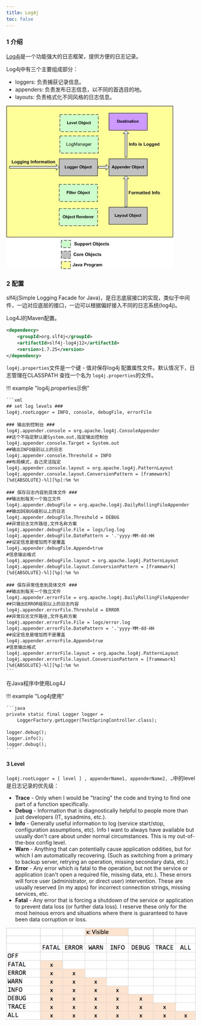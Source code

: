 ```yaml
---
title: Log4j
toc: false
---
```


### 1 介绍

[Log4j](http://logging.apache.org/log4j/1.2/)是一个功能强大的日志框架，提供方便的日志记录。

Log4j中有三个主要组成部分：

* loggers: 负责捕获记录信息。
* appenders: 负责发布日志信息，以不同的首选目的地。
* layouts: 负责格式化不同风格的日志信息。

![log 4j demo](figures/log4j.jpg)

### 2 配置

slf4j(Simple Logging Facade for Java)，是日志底层接口的实现，类似于中间件，一边对应底层的接口，一边可以根据偏好接入不同的日志系统(log4j)。

Log4J的Maven配置。

```xml
<dependency>  
    <groupId>org.slf4j</groupId>  
    <artifactId>slf4j-log4j12</artifactId>  
    <version>1.7.25</version>  
</dependency>  
```


`log4j.properties`文件是一个键 - 值对保存log4j 配置属性文件。默认情况下，日志管理在CLASSPATH 查找一个名为 `log4j.properties`的文件。

!!! example "log4j.properties示例"

    ```xml
    ## set log levels ###
    log4j.rootLogger = INFO, console, debugFile, errorFile
    
    ### 输出到控制台 ###
    log4j.appender.console = org.apache.log4j.ConsoleAppender
    ##这个不指定默认是System.out,指定输出控制台
    log4j.appender.console.Target = System.out
    ##输出INFO级别以上的日志
    log4j.appender.console.Threshold = INFO
    ##布局模式，自己灵活指定
    log4j.appender.console.layout = org.apache.log4j.PatternLayout
    log4j.appender.console.layout.ConversionPattern = [framework][%d{ABSOLUTE}-%l][%p]:%m %n
    
    ### 保存日志内容到具体文件 ###
    ##输出到每天一个独立文件
    log4j.appender.debugFile = org.apache.log4j.DailyRollingFileAppender
    ##输出DEBUG级别以上的日志
    log4j.appender.debugFile.Threshold = DEBUG
    ##异常日志文件路径,文件名称方案
    log4j.appender.debugFile.File = logs/log.log
    log4j.appender.debugFile.DatePattern = '.'yyyy-MM-dd-HH
    ##设定信息是增加而不是覆盖
    log4j.appender.debugFile.Append=true
    #信息输出格式
    log4j.appender.debugFile.layout = org.apache.log4j.PatternLayout
    log4j.appender.debugFile.layout.ConversionPattern = [framework][%d{ABSOLUTE}-%l][%p]:%m %n
    
    ### 保存异常信息到具体文件 ###
    ##输出到每天一个独立文件
    log4j.appender.errorFile = org.apache.log4j.DailyRollingFileAppender
    ##只输出ERROR级别以上的日志内容
    log4j.appender.errorFile.Threshold = ERROR
    ##异常日志文件路径,文件名称方案
    log4j.appender.errorFile.File = logs/error.log
    log4j.appender.errorFile.DatePattern = '.'yyyy-MM-dd-HH
    ##设定信息是增加而不是覆盖
    log4j.appender.errorFile.Append=true
    #信息输出格式
    log4j.appender.errorFile.layout = org.apache.log4j.PatternLayout
    log4j.appender.errorFile.layout.ConversionPattern = [framework][%d{ABSOLUTE}-%l][%p]:%m %n
    ```

在Java程序中使用Log4J

!!! example "Log4j使用"

    ```java
    private static final Logger logger = 
        LoggerFactory.getLogger(TestSpringController.class); 
    
    logger.debug();
    logger.info();
    logger.debug();
    ```
    
#### 3 Level

 `log4j.rootLogger = [ level ] , appenderName1, appenderName2, …`中的level是日志记录的优先级：

* **Trace** - Only when I would be "tracing" the code and trying to find one part of a function specifically.
* **Debug** - Information that is diagnostically helpful to people more than just developers (IT, sysadmins, etc.).
* **Info** - Generally useful information to log (service start/stop, configuration assumptions, etc). Info I want to always have available but usually don't care about under normal circumstances. This is my out-of-the-box config level.
* **Warn** - Anything that can potentially cause application oddities, but for which I am automatically recovering. (Such as switching from a primary to backup server, retrying an operation, missing secondary data, etc.)
* **Error** - Any error which is fatal to the operation, but not the service or application (can't open a required file, missing data, etc.). These errors will force user (administrator, or direct user) intervention. These are usually reserved (in my apps) for incorrect connection strings, missing services, etc.
* **Fatal** - Any error that is forcing a shutdown of the service or application to prevent data loss (or further data loss). I reserve these only for the most heinous errors and situations where there is guaranteed to have been data corruption or loss.    
    
![](figures/log4j_levels.jpg)
